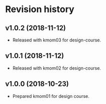 Revision history
=======================

v1.0.2 (2018-11-12)
------------------------

* Released with kmom03 for design-course.



v1.0.1 (2018-11-12)
------------------------

* Released with kmom02 for design-course.



v1.0.0 (2018-10-23)
------------------------

* Prepared kmom01 for design course.
